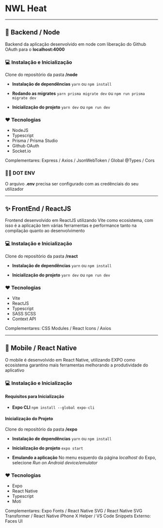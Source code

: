 # NWL Heat

---

## 🎲 Backend / Node

Backend da aplicação desenvolvido em node com liberação do Github OAuth para o **localhost:4000**

### 💻 Instalação e Inicialização

Clone do repositório da pasta **/node**

- **Instalação de dependências**
  `yarn` ou `npm install`

- **Rodando as migrates**
  `yarn prisma migrate dev` ou `npm run prisma migrate dev`

- **Inicialização do projeto**
  `yarn dev` ou `npm run dev`

### ❤ Tecnologias

- NodeJS
- Typescript
- Prisma / Prisma Studio
- Github OAuth
- Socket.io

Complementares: Express / Axios / JsonWebToken / Global @Types / Cors

### 👨‍💻 DOT ENV

O arquivo **.env** precisa ser configurado com as credênciais do seu utilizador

---

## ✨ FrontEnd / ReactJS

Frontend desenvolvido em ReactJS utilizando Vite como ecosistema, com isso é a aplicação tem várias ferramentas e performance tanto na compilação quanto ao desenvolvimento

### 💻 Instalação e Inicialização

Clone do repositório da pasta **/react**

- **Instalação de dependências**
  `yarn` ou `npm install`

- **Inicialização do projeto**
  `yarn dev` ou `npm run dev`

### ❤ Tecnologias

- Vite
- ReactJS
- Typescript
- SASS SCSS
- Context API

Complementares: CSS Modules / React Icons / Axios

---

## 📳 Mobile / React Native

O mobile é desenvolvido em React Native, utilizando EXPO como ecosistema garantino mais ferramentas melhorando a produtividade do aplicativo

### 💻 Instalação e Inicialização

#### Requisitos para Inicialização

- **Expo CLI**
  `npm install --global expo-cli`

#### Inicialização do Projeto

Clone do repositório da pasta **/expo**

- **Instalação de dependências**
  `yarn` ou `npm install`

- **Inicialização do projeto**
  `expo start`

- **Emulando a aplicação**
  No menu esquerdo da página _localhost_ do Expo, selecione _*Run on Android device/emulator*_

### ❤ Tecnologias

- Expo
- React Native
- Typescript
- Moti

Complementares: Expo Fonts / React Native SVG / React Native SVG Transformer / React Native iPhone X Helper / VS Code Snippets
Externo: Faces UI
